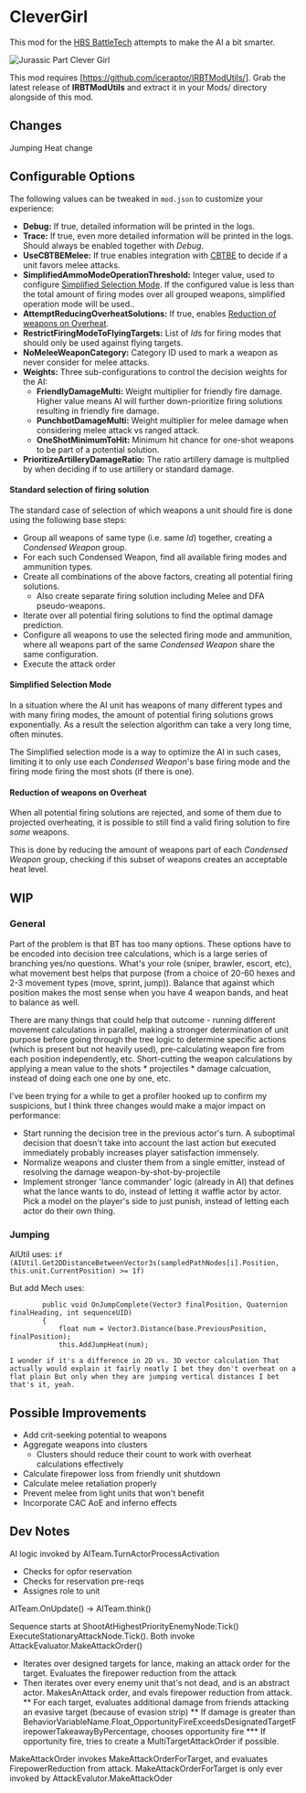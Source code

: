 
# CleverGirl

This mod for the [HBS BattleTech](http://battletechgame.com/) attempts to make the AI a bit smarter.

![Jurassic Part Clever Girl](clever-girl-5b1b38.jpg)



This mod requires [https://github.com/iceraptor/IRBTModUtils/]. Grab the latest release of __IRBTModUtils__ and extract it in your Mods/ directory alongside of this mod.

## Changes

Jumping Heat change



## Configurable Options

The following values can be tweaked in `mod.json` to customize your experience:
* **Debug:** If true, detailed information will be printed in the logs.
* **Trace:** If true, even more detailed information will be printed in the logs. Should always be enabled together with *Debug*.
* **UseCBTBEMelee:** If true enables integration with [CBTBE](https://github.com/BattletechModders/CBTBehaviorsEnhanced) to decide if a unit favors melee attacks.
* **SimplifiedAmmoModeOperationThreshold:** Integer value, used to configure [Simplified Selection Mode](#simplified-selection-mode). If the configured value is less than the total amount of firing modes over all grouped weapons, simplified operation mode will be used..
* **AttemptReducingOverheatSolutions:** If true, enables [Reduction of weapons on Overheat](#reduction-of-weapons-on-overheat).
* **RestrictFiringModeToFlyingTargets:** List of *Id*s for firing modes that should only be used against flying targets. 
* **NoMeleeWeaponCategory:** Category ID used to mark a weapon as never consider for melee attacks.
* **Weights:** Three sub-configurations to control the decision weights for the AI:
	* **FriendlyDamageMulti:** Weight multiplier for friendly fire damage. Higher value means AI will further down-prioritize firing solutions resulting in friendly fire damage.
	* **PunchbotDamageMulti:** Weight multiplier for melee damage when considering melee attack vs ranged attack.
	* **OneShotMinimumToHit:** Minimum hit chance for one-shot weapons to be part of a potential solution.
* **PrioritizeArtilleryDamageRatio:** The ratio artillery damage is multplied by when deciding if to use artillery or standard damage.	
	
#### Standard selection of firing solution
The standard case of selection of which weapons a unit should fire is done using the following base steps:
* Group all weapons of same type (i.e. same *Id*) together, creating a *Condensed Weapon* group.
* For each such Condensed Weapon, find all available firing modes and ammunition types.
* Create all combinations of the above factors, creating all potential firing solutions.
	* Also create separate firing solution including Melee and DFA pseudo-weapons.
* Iterate over all potential firing solutions to find the optimal damage prediction.
* Configure all weapons to use the selected firing mode and ammunition, where all weapons part of the same *Condensed Weapon* share the same configuration.
* Execute the attack order

#### Simplified Selection Mode
In a situation where the AI unit has weapons of many different types and with many firing modes, the amount of potential firing solutions grows exponentially. As a result the selection algorithm can take a very long time, often minutes.

The Simplified selection mode is a way to optimize the AI in such cases, limiting it to only use each *Condensed Weapon*'s base firing mode and the firing mode firing the most shots (if there is one).

#### Reduction of weapons on Overheat
When all potential firing solutions are rejected, and some of them due to projected overheating, it is possible to still find a valid firing solution to fire *some* weapons.

This is done by reducing the amount of weapons part of each *Condensed Weapon* group, checking if this subset of weapons creates an acceptable heat level.

## WIP

### General
Part of the problem is that BT has too many options. These options have to be encoded into decision tree calculations, which is a large series of branching yes/no questions. What's your role (sniper, brawler, escort, etc), what movement best helps that purpose (from a choice of 20-60 hexes and 2-3 movement types (move, sprint, jump)). Balance that against which position makes the most sense when you have 4 weapon bands, and heat to balance as well.

There are many things that could help that outcome - running different movement calculations in parallel, making a stronger determination of unit purpose before going through the tree logic to determine specific actions (which is present but not heavily used), pre-calculating weapon fire from each position independently, etc. Short-cutting the weapon calculations by applying a mean value to the shots * projectiles * damage calcuation, instead of doing each one one by one, etc.

I've been trying for a while to get a profiler hooked up to confirm my suspicions, but I think three changes would make a major impact on performance:

* Start running the decision tree in the previous actor's turn. A suboptimal decision that doesn't take into account the last action but executed immediately probably increases player satisfaction immensely.
* Normalize weapons and cluster them from a single emitter, instead of resolving the damage weapon-by-shot-by-projectile
* Implement stronger 'lance commander' logic (already in AI) that defines what the lance wants to do, instead of letting it waffle actor by actor. Pick a model on the player's side to just punish, instead of letting each actor do their own thing.

### Jumping
AIUtil uses: `if (AIUtil.Get2DDistanceBetweenVector3s(sampledPathNodes[i].Position, this.unit.CurrentPosition) >= 1f)`

But add Mech uses: 

```
        public void OnJumpComplete(Vector3 finalPosition, Quaternion finalHeading, int sequenceUID)
        {
            float num = Vector3.Distance(base.PreviousPosition, finalPosition);
            this.AddJumpHeat(num);
```

`I wonder if it's a difference in 2D vs. 3D vector calculation
That actually would explain it fairly neatly
I bet they don't overheat on a flat plain
But only when they are jumping vertical distances
I bet that's it, yeah.`

## Possible Improvements

* Add crit-seeking potential to weapons
* Aggregate weapons into clusters
  * Clusters should reduce their count to work with overheat calculations effectively
* Calculate firepower loss from friendly unit shutdown
* Calculate melee retaliation properly 
* Prevent melee from light units that won't benefit
* Incorporate CAC AoE and inferno effects

## Dev Notes

AI logic invoked by AITeam.TurnActorProcessActivation

* Checks for opfor reservation
* Checks for reservation pre-reqs
* Assignes role to unit

AITeam.OnUpdate() -> AITeam.think()

Sequence starts at ShootAtHighestPriorityEnemyNode:Tick() ExecuteStationaryAttackNode.Tick(). Both invoke AttackEvaluator.MakeAttackOrder() 

* Iterates over designed targets for lance, making an attack order for the target. Evaluates the firepower reduction from the attack
* Then iterates over every enemy unit that's not dead, and is an abstract actor. MakesAnAttack order, and evals firepower reduction from attack.
** For each target, evaluates additional damage from friends attacking an evasive target (because of evasion strip)
** If damage is greater than BehaviorVariableName.Float_OpportunityFireExceedsDesignatedTargetFirepowerTakeawayByPercentage, chooses opportunity fire
*** If opportunity fire, tries to create a MultiTargetAttackOrder if possible.

MakeAttackOrder invokes MakeAttackOrderForTarget, and evaluates FirepowerReduction from attack. MakeAttackOrderForTarget is only ever invoked by AttackEvalutor.MakeAttackOder

